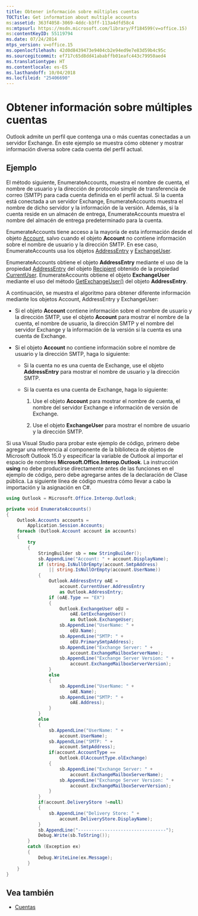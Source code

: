 ```yaml
---
title: Obtener información sobre múltiples cuentas
TOCTitle: Get information about multiple accounts
ms:assetid: 363f4058-3069-4ddc-b3ff-113a4dfd58c4
ms:mtpsurl: https://msdn.microsoft.com/library/Ff184599(v=office.15)
ms:contentKeyID: 55119794
ms.date: 07/24/2014
mtps_version: v=office.15
ms.openlocfilehash: 42d0d8439473e9404cb2e94ed9e7e83d59b4c95c
ms.sourcegitcommit: ef717c65d8dd41ababffb01eafc443c79950aed4
ms.translationtype: HT
ms.contentlocale: es-ES
ms.lasthandoff: 10/04/2018
ms.locfileid: "25406690"
---
```

# <a name="get-information-about-multiple-accounts"></a>Obtener información sobre múltiples cuentas

Outlook admite un perfil que contenga una o más cuentas conectadas a un servidor Exchange. En este ejemplo se muestra cómo obtener y mostrar información diversa sobre cada cuenta del perfil actual.

## <a name="example"></a>Ejemplo

El método siguiente, EnumerateAccounts, muestra el nombre de cuenta, el nombre de usuario y la dirección de protocolo simple de transferencia de correo (SMTP) para cada cuenta definida en el perfil actual. Si la cuenta está conectada a un servidor Exchange, EnumerateAccounts muestra el nombre de dicho servidor y la información de la versión. Además, si la cuenta reside en un almacén de entrega, EnumerateAccounts muestra el nombre del almacén de entrega predeterminado para la cuenta.

EnumerateAccounts tiene acceso a la mayoría de esta información desde el objeto [Account](https://msdn.microsoft.com/library/bb645103\(v=office.15\)), salvo cuando el objeto **Account** no contiene información sobre el nombre de usuario y la dirección SMTP. En ese caso, EnumerateAccounts usa los objetos [AddressEntry](https://msdn.microsoft.com/library/bb609728\(v=office.15\)) y [ExchangeUser](https://msdn.microsoft.com/library/bb609574\(v=office.15\)). 

EnumerateAccounts obtiene el objeto **AddressEntry** mediante el uso de la propiedad [AddressEntry](https://msdn.microsoft.com/library/bb644359\(v=office.15\)) del objeto [Recipient](https://msdn.microsoft.com/library/bb624370\(v=office.15\)) obtenido de la propiedad [CurrentUser](https://msdn.microsoft.com/library/ff184864\(v=office.15\)). EnumerateAccounts obtiene el objeto **ExchangeUser** mediante el uso del método [GetExchangeUser()](https://msdn.microsoft.com/library/bb611808\(v=office.15\)) del objeto **AddressEntry**. 

A continuación, se muestra el algoritmo para obtener diferente información mediante los objetos Account, AddressEntry y ExchangeUser:

- Si el objeto **Account** contiene información sobre el nombre de usuario y la dirección SMTP, use el objeto **Account** para mostrar el nombre de la cuenta, el nombre de usuario, la dirección SMTP y el nombre del servidor Exchange y la información de la versión si la cuenta es una cuenta de Exchange.

- Si el objeto **Account** no contiene información sobre el nombre de usuario y la dirección SMTP, haga lo siguiente:
    
  - Si la cuenta no es una cuenta de Exchange, use el objeto **AddressEntry** para mostrar el nombre de usuario y la dirección SMTP.
    
  - Si la cuenta es una cuenta de Exchange, haga lo siguiente:
        
    1.  Use el objeto **Account** para mostrar el nombre de cuenta, el nombre del servidor Exchange e información de versión de Exchange.
        
    2.  Use el objeto **ExchangeUser** para mostrar el nombre de usuario y la dirección SMTP.

Si usa Visual Studio para probar este ejemplo de código, primero debe agregar una referencia al componente de la biblioteca de objetos de Microsoft Outlook 15.0 y especificar la variable de Outlook al importar el espacio de nombres **Microsoft.Office.Interop.Outlook**. La instrucción **using** no debe producirse directamente antes de las funciones en el ejemplo de código, pero debe agregarse antes de la declaración de Clase pública. La siguiente línea de código muestra cómo llevar a cabo la importación y la asignación en C\#.

```csharp
using Outlook = Microsoft.Office.Interop.Outlook;
```

```csharp
private void EnumerateAccounts()
{
    Outlook.Accounts accounts =
        Application.Session.Accounts;
    foreach (Outlook.Account account in accounts)
    {
        try
        {
            StringBuilder sb = new StringBuilder();
            sb.AppendLine("Account: " + account.DisplayName);
            if (string.IsNullOrEmpty(account.SmtpAddress)
                || string.IsNullOrEmpty(account.UserName))
            {
                Outlook.AddressEntry oAE =
                    account.CurrentUser.AddressEntry
                    as Outlook.AddressEntry;
                if (oAE.Type == "EX")
                {
                    Outlook.ExchangeUser oEU =
                        oAE.GetExchangeUser()
                        as Outlook.ExchangeUser;
                    sb.AppendLine("UserName: " +
                        oEU.Name);
                    sb.AppendLine("SMTP: " +
                        oEU.PrimarySmtpAddress);
                    sb.AppendLine("Exchange Server: " +
                        account.ExchangeMailboxServerName);
                    sb.AppendLine("Exchange Server Version: " +
                        account.ExchangeMailboxServerVersion); 
                }
                else
                {
                    sb.AppendLine("UserName: " +
                        oAE.Name);
                    sb.AppendLine("SMTP: " +
                        oAE.Address);
                }
            }
            else
            {
                sb.AppendLine("UserName: " +
                    account.UserName);
                sb.AppendLine("SMTP: " +
                    account.SmtpAddress);
                if(account.AccountType == 
                    Outlook.OlAccountType.olExchange)
                {
                    sb.AppendLine("Exchange Server: " +
                        account.ExchangeMailboxServerName);
                    sb.AppendLine("Exchange Server Version: " +
                        account.ExchangeMailboxServerVersion); 
                }
            }
            if(account.DeliveryStore !=null)
            {
                sb.AppendLine("Delivery Store: " +
                    account.DeliveryStore.DisplayName);
            }
            sb.AppendLine("---------------------------------");
            Debug.Write(sb.ToString());
        }
        catch (Exception ex)
        {
            Debug.WriteLine(ex.Message);
        }
    }
}
```

## <a name="see-also"></a>Vea también

- [Cuentas](accounts.md)


